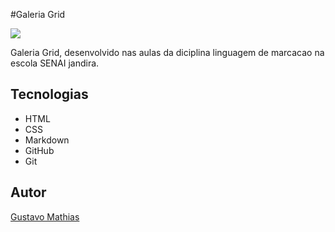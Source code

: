 #Galeria Grid

![](./Captura%20de%20Tela%202025-02-24%20às%2011.11.14.png)

Galeria Grid, desenvolvido nas aulas da diciplina linguagem de marcacao na escola SENAI jandira.

## Tecnologias 
* HTML
* CSS
* Markdown
* GitHub
* Git

## Autor
[Gustavo Mathias](linkedn)
